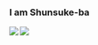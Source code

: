 ### I am Shunsuke-ba
  <img align="left" src="https://github-readme-stats.vercel.app/api?username=Shunsuke-ba&show_icons=true" />
  <img align="left" src="https://github-readme-stats.vercel.app/api/top-langs/?username=Shunsuke-ba&hide=javascript,html">
<!--
**Shunsuke-ba/Shunsuke-ba** is a ✨ _special_ ✨ repository because its `README.md` (this file) appears on your GitHub profile.

Here are some ideas to get you started:

- 🔭 I’m currently working on ...
- 🌱 I’m currently learning ...
- 👯 I’m looking to collaborate on ...
- 🤔 I’m looking for help with ...
- 💬 Ask me about ...
- 📫 How to reach me: ...
- 😄 Pronouns: ...
- ⚡ Fun fact: ...
-->
